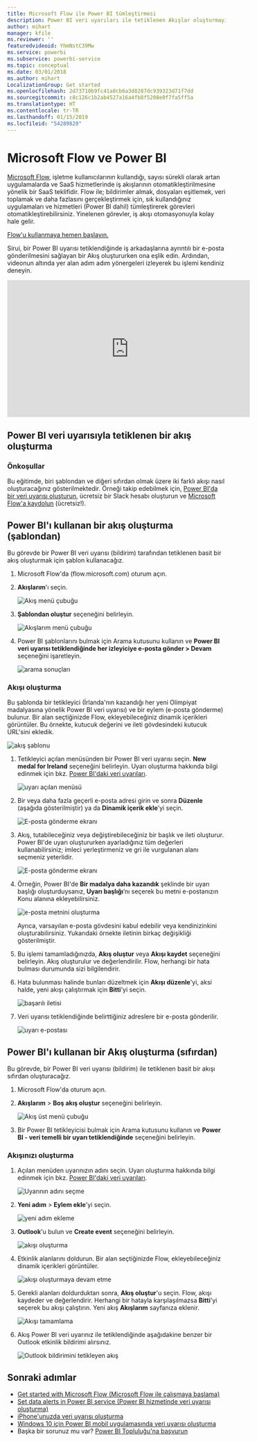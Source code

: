 ```yaml
---
title: Microsoft Flow ile Power BI tümleştirmesi
description: Power BI veri uyarıları ile tetiklenen Akışlar oluşturmayı öğrenin.
author: mihart
manager: kfile
ms.reviewer: ''
featuredvideoid: YhmNstC39Mw
ms.service: powerbi
ms.subservice: powerbi-service
ms.topic: conceptual
ms.date: 03/01/2018
ms.author: mihart
LocalizationGroup: Get started
ms.openlocfilehash: 2d73710b9fc41a8cb6a3d8287dc939323d71f7dd
ms.sourcegitcommit: c8c126c1b2ab4527a16a4fb8f5208e0f7fa5ff5a
ms.translationtype: HT
ms.contentlocale: tr-TR
ms.lasthandoff: 01/15/2019
ms.locfileid: "54289820"
---
```

# <a name="microsoft-flow-and-power-bi"></a>Microsoft Flow ve Power BI

[Microsoft Flow](https://flow.microsoft.com/en-us/documentation/getting-started), işletme kullanıcılarının kullandığı, sayısı sürekli olarak artan uygulamalarda ve SaaS hizmetlerinde iş akışlarının otomatikleştirilmesine yönelik bir SaaS teklifidir. Flow ile; bildirimler almak, dosyaları eşitlemek, veri toplamak ve daha fazlasını gerçekleştirmek için, sık kullandığınız uygulamaları ve hizmetleri (Power BI dahil) tümleştirerek görevleri otomatikleştirebilirsiniz. Yinelenen görevler, iş akışı otomasyonuyla kolay hale gelir.

[Flow'u kullanmaya hemen başlayın.](https://flow.microsoft.com/documentation/getting-started)

Sirui, bir Power BI uyarısı tetiklendiğinde iş arkadaşlarına ayrıntılı bir e-posta gönderilmesini sağlayan bir Akış oluştururken ona eşlik edin. Ardından, videonun altında yer alan adım adım yönergeleri izleyerek bu işlemi kendiniz deneyin.

<iframe width="560" height="315" src="https://www.youtube.com/embed/YhmNstC39Mw" frameborder="0" allowfullscreen></iframe>

## <a name="create-a-flow-that-is-triggered-by-a-power-bi-data-alert"></a>Power BI veri uyarısıyla tetiklenen bir akış oluşturma

### <a name="prerequisites"></a>Önkoşullar
Bu eğitimde, biri şablondan ve diğeri sıfırdan olmak üzere iki farklı akışı nasıl oluşturacağınız gösterilmektedir. Örneği takip edebilmek için, [Power BI'da bir veri uyarısı oluşturun](service-set-data-alerts.md), ücretsiz bir Slack hesabı oluşturun ve [Microsoft Flow'a kaydolun](https://flow.microsoft.com/en-us/#home-signup) (ücretsiz!).

## <a name="create-a-flow-that-uses-power-bi---from-a-template"></a>Power BI'ı kullanan bir akış oluşturma (şablondan)
Bu görevde bir Power BI veri uyarısı (bildirim) tarafından tetiklenen basit bir akış oluşturmak için şablon kullanacağız.

1. Microsoft Flow'da (flow.microsoft.com) oturum açın.
2. **Akışlarım**'ı seçin.
   
   ![Akış menü çubuğu](media/service-flow-integration/power-bi-my-flows.png)
3. **Şablondan oluştur** seçeneğini belirleyin.
   
    ![Akışlarım menü çubuğu](media/service-flow-integration/power-bi-template.png)
4. Power BI şablonlarını bulmak için Arama kutusunu kullanın ve **Power BI veri uyarısı tetiklendiğinde her izleyiciye e-posta gönder > Devam** seçeneğini işaretleyin.
   
    ![arama sonuçları](media/service-flow-integration/power-bi-flow-alert.png)


### <a name="build-the-flow"></a>Akışı oluşturma
Bu şablonda bir tetikleyici (İrlanda'nın kazandığı her yeni Olimpiyat madalyasına yönelik Power BI veri uyarısı) ve bir eylem (e-posta gönderme) bulunur. Bir alan seçtiğinizde Flow, ekleyebileceğiniz dinamik içerikleri görüntüler.  Bu örnekte, kutucuk değerini ve ileti gövdesindeki kutucuk URL'sini ekledik.

![akış şablonu](media/service-flow-integration/power-bi-template1.png)

1. Tetikleyici açılan menüsünden bir Power BI veri uyarısı seçin. **New medal for Ireland** seçeneğini belirleyin. Uyarı oluşturma hakkında bilgi edinmek için bkz. [Power BI'daki veri uyarıları](service-set-data-alerts.md).
   
   ![uyarı açılan menüsü](media/service-flow-integration/power-bi-trigger-flow.png)
2. Bir veya daha fazla geçerli e-posta adresi girin ve sonra **Düzenle** (aşağıda gösterilmiştir) ya da **Dinamik içerik ekle**’yi seçin. 
   
   ![E-posta gönderme ekranı](media/service-flow-integration/power-bi-flow-email.png)

3. Akış, tutabileceğiniz veya değiştirebileceğiniz bir başlık ve ileti oluşturur. Power BI'de uyarı oluştururken ayarladığınız tüm değerleri kullanabilirsiniz; imleci yerleştirmeniz ve gri ile vurgulanan alanı seçmeniz yeterlidir. 

   ![E-posta gönderme ekranı](media/service-flow-integration/power-bi-flow-email-default.png)

1.  Örneğin, Power BI'de **Bir madalya daha kazandık** şeklinde bir uyarı başlığı oluşturduysanız, **Uyarı başlığı**’nı seçerek bu metni e-postanızın Konu alanına ekleyebilirsiniz.

    ![e-posta metnini oluşturma](media/service-flow-integration/power-bi-flow-message.png)

    Ayrıca, varsayılan e-posta gövdesini kabul edebilir veya kendinizinkini oluşturabilirsiniz. Yukarıdaki örnekte iletinin birkaç değişikliği gösterilmiştir.

1. Bu işlemi tamamladığınızda, **Akış oluştur** veya **Akışı kaydet** seçeneğini belirleyin.  Akış oluşturulur ve değerlendirilir.  Flow, herhangi bir hata bulması durumunda sizi bilgilendirir.
2. Hata bulunması halinde bunları düzeltmek için **Akışı düzenle**'yi, aksi halde, yeni akışı çalıştırmak için **Bitti**'yi seçin.
   
   ![başarılı iletisi](media/service-flow-integration/power-bi-flow-running.png)
5. Veri uyarısı tetiklendiğinde belirttiğiniz adreslere bir e-posta gönderilir.  
   
   ![uyarı e-postası](media/service-flow-integration/power-bi-flow-email2.png)

## <a name="create-a-flow-that-uses-power-bi---from-scratch-blank"></a>Power BI'ı kullanan bir Akış oluşturma (sıfırdan)
Bu görevde, bir Power BI veri uyarısı (bildirim) ile tetiklenen basit bir akışı sıfırdan oluşturacağız.

1. Microsoft Flow'da oturum açın.
2. **Akışlarım** > **Boş akış oluştur** seçeneğini belirleyin.
   
   ![Akış üst menü çubuğu](media/service-flow-integration/power-bi-my-flows.png)
3. Bir Power BI tetikleyicisi bulmak için Arama kutusunu kullanın ve **Power BI - veri temelli bir uyarı tetiklendiğinde** seçeneğini belirleyin.

### <a name="build-your-flow"></a>Akışınızı oluşturma
1. Açılan menüden uyarınızın adını seçin.  Uyarı oluşturma hakkında bilgi edinmek için bkz. [Power BI'daki veri uyarıları](service-set-data-alerts.md).
   
    ![Uyarının adını seçme](media/service-flow-integration/power-bi-totalstores2.png)
2. **Yeni adım** > **Eylem ekle**'yi seçin.
   
   ![yeni adım ekleme](media/service-flow-integration/power-bi-new-step.png)
3. **Outlook**'u bulun ve **Create event** seçeneğini belirleyin.
   
   ![akışı oluşturma](media/service-flow-integration/power-bi-create-event.png)
4. Etkinlik alanlarını doldurun. Bir alan seçtiğinizde Flow, ekleyebileceğiniz dinamik içerikleri görüntüler.
   
   ![akışı oluşturmaya devam etme](media/service-flow-integration/power-bi-flow-event.png)
5. Gerekli alanları doldurduktan sonra, **Akış oluştur**'u seçin.  Flow, akışı kaydeder ve değerlendirir. Herhangi bir hatayla karşılaşılmazsa **Bitti**'yi seçerek bu akışı çalıştırın.  Yeni akış **Akışlarım** sayfanıza eklenir.
   
   ![Akışı tamamlama](media/service-flow-integration/power-bi-flow-running.png)
6. Akış Power BI veri uyarınız ile tetiklendiğinde aşağıdakine benzer bir Outlook etkinlik bildirimi alırsınız.
   
    ![Outlook bildirimini tetikleyen akış](media/service-flow-integration/power-bi-flow-notice.png)

## <a name="next-steps"></a>Sonraki adımlar
* [Get started with Microsoft Flow (Microsoft Flow ile çalışmaya başlama)](https://flow.microsoft.com/en-us/documentation/getting-started/)
* [Set data alerts in Power BI service (Power BI hizmetinde veri uyarısı oluşturma)](service-set-data-alerts.md)
* [iPhone'unuzda veri uyarısı oluşturma](consumer/mobile/mobile-set-data-alerts-in-the-mobile-apps.md)
* [Windows 10 için Power BI mobil uygulamasında veri uyarısı oluşturma](consumer/mobile/mobile-set-data-alerts-in-the-mobile-apps.md)
* Başka bir sorunuz mu var? [Power BI Topluluğu'na başvurun](http://community.powerbi.com/)


